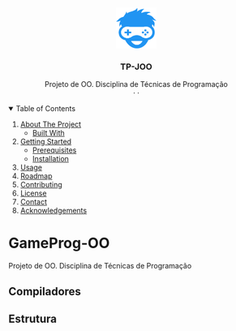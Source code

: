 <!-- PROJECT LOGO -->
<br />
<p align="center">
    <img src="images/logo.png" alt="Logo" width="80" height="80">

  <h3 align="center">TP-JOO</h3>

  <p align="center">
    Projeto de OO. Disciplina de Técnicas de Programação
    <br />
    ·
    ·
  </p>
</p>


<!-- TABLE OF CONTENTS -->
<details open="open">
  <summary>Table of Contents</summary>
  <ol>
    <li>
      <a href="#TP-JOO">About The Project</a>
      <ul>
        <li><a href="#built-with">Built With</a></li>
      </ul>
    </li>
    <li>
      <a href="#Compiladores">Getting Started</a>
      <ul>
        <li><a href="#prerequisites">Prerequisites</a></li>
        <li><a href="#installation">Installation</a></li>
      </ul>
    </li>
    <li><a href="#usage">Usage</a></li>
    <li><a href="#roadmap">Roadmap</a></li>
    <li><a href="#contributing">Contributing</a></li>
    <li><a href="#license">License</a></li>
    <li><a href="#contact">Contact</a></li>
    <li><a href="#acknowledgements">Acknowledgements</a></li>
  </ol>
</details>

# GameProg-OO
Projeto de OO. Disciplina de Técnicas de Programação

## Compiladores
<!--
*** Clang - MacOS Catalina
*** Microsoft Visual C++ 2019 - Windows 10
-->

## Estrutura
<!--
*** src: codigo fonte do projeto.
*** bin: arquivos compilados.
*** External-Libraries: bibliotecas utilzadas (SFML).
*** Platforms: projetos para os SO MacOS e Windows.
*** analise: diagrama de classes do projeto.
-->
